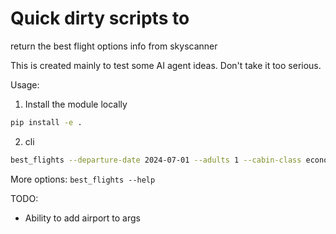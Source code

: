 # Quick dirty scripts to 

return the best flight options info from skyscanner

This is created mainly to test some AI agent ideas. Don't take it too serious.

Usage:

1. Install the module locally

```bash
pip install -e .
```

2. cli
```bash
best_flights --departure-date 2024-07-01 --adults 1 --cabin-class economy
```

More options: `best_flights --help`

TODO:
- Ability to add airport to args
